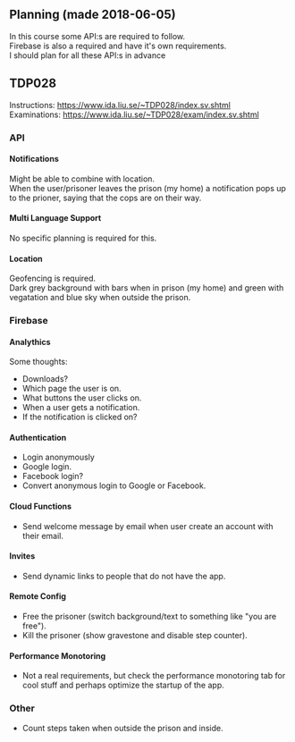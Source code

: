 
## Planning (made 2018-06-05)
In this course some API:s are required to follow.  
Firebase is also a required and have it's own requirements.  
I should plan for all these API:s in advance  

## TDP028
Instructions: https://www.ida.liu.se/~TDP028/index.sv.shtml  
Examinations: https://www.ida.liu.se/~TDP028/exam/index.sv.shtml  

### API
#### Notifications
Might be able to combine with location.  
When the user/prisoner leaves the prison (my home) a notification pops up to the prioner, saying that the cops are on their way.  
#### Multi Language Support
No specific planning is required for this.
#### Location
Geofencing is required.  
Dark grey background with bars when in prison (my home) and green with vegatation and blue sky when outside the prison.

### Firebase
#### Analythics
Some thoughts:
- Downloads?
- Which page the user is on.
- What buttons the user clicks on.
- When a user gets a notification.
- If the notification is clicked on?
#### Authentication
- Login anonymously
- Google login.
- Facebook login?
- Convert anonymous login to Google or Facebook.
#### Cloud Functions
- Send welcome message by email when user create an account with their email.
#### Invites
- Send dynamic links to people that do not have the app.
#### Remote Config
- Free the prisoner (switch background/text to something like "you are free").
- Kill the prisoner (show gravestone and disable step counter).
#### Performance Monotoring
- Not a real requirements, but check the performance monotoring tab for cool stuff and perhaps optimize the startup of the app.

### Other
- Count steps taken when outside the prison and inside.
